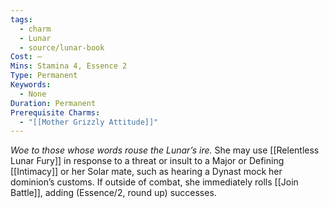 ```yaml
---
tags:
  - charm
  - Lunar
  - source/lunar-book
Cost: —
Mins: Stamina 4, Essence 2
Type: Permanent
Keywords:
  - None
Duration: Permanent
Prerequisite Charms:
  - "[[Mother Grizzly Attitude]]"
---
```

*Woe to those whose words rouse the Lunar’s ire.*
She may use [[Relentless Lunar Fury]] in response to a threat or insult to a Major or Defining [[Intimacy]] or her Solar mate, such as hearing a Dynast mock her dominion’s customs. If outside of combat, she immediately rolls [[Join Battle]], adding (Essence/2, round up) successes.